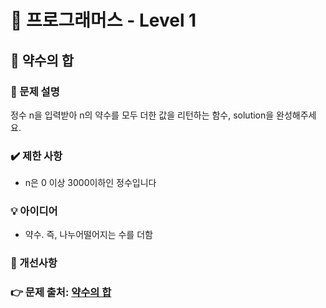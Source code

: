 # 🔔 프로그래머스 - Level 1
## 📑 약수의 합
### 📌 문제 설명
정수 n을 입력받아 n의 약수를 모두 더한 값을 리턴하는 함수, solution을 완성해주세요.

### ✔️ 제한 사항
- n은 0 이상 3000이하인 정수입니다


### 💡 아이디어
- 약수. 즉, 나누어떨어지는 수를 더함



### 💬 개선사항


### 👉 문제 출처: [약수의 합](https://programmers.co.kr/learn/courses/30/lessons/12928)


